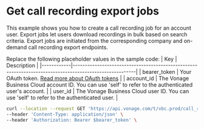 # Get call recording export jobs
This example shows you how to create a call recording job for an account user. 
Export jobs let users download recordings in bulk based on search criteria. 
Export jobs are initiated from the corresponding company and on-demand call recording export endpoints.

Replace the following placeholder values in the sample code:
| Key        | Description                                                                                            |
|------------|--------------------------------------------------------------------------------------------------------|
| bearer_token | Your OAuth token. [Read more about OAuth tokens](https://developer.nexmo.com/vonage-business-cloud/vbc-apis/getting-started/authentication) |
| account_id | The Vonage Business Cloud account ID. You can use 'self' to refer to the authenticated user's account. |
| user_id | The Vonage Business Cloud user ID. You can use 'self' to refer to the authenticated user. | 

``` bash
curl --location --request GET 'https://api.vonage.com/t/vbc.prod/call_recording/api/accounts/$account_id/users/$user_id/call_recordings/jobs' \
--header 'Content-Type: application/json' \
--header 'Authorization: Bearer $bearer_token' \
```
